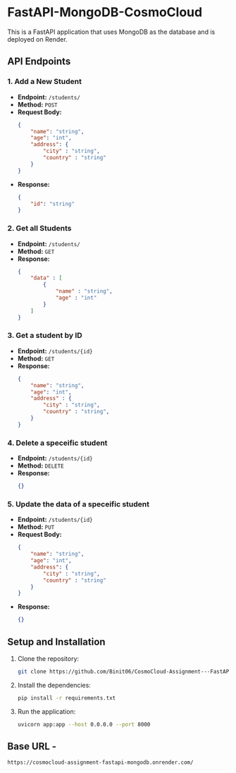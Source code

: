 # FastAPI-MongoDB-CosmoCloud

This is a FastAPI application that uses MongoDB as the database and is deployed on Render.

## API Endpoints

### 1. Add a New Student

- **Endpoint:** `/students/`
- **Method:** `POST`
- **Request Body:**
    ```json
    {
        "name": "string",
        "age": "int",
        "address": {
            "city" : "string",
            "country" : "string"
        }
    }
    ```
- **Response:**
    ```json
    {
        "id": "string"
    }
    ```

### 2. Get all Students

- **Endpoint:** `/students/`
- **Method:** `GET`
- **Response:**
    ```json
    {
        "data" : [
            {
                "name" : "string",
                "age" : "int"
            }
        ]
    }
    ```

### 3. Get a student by ID

- **Endpoint:** `/students/{id}`
- **Method:** `GET`
- **Response:**
    ```json
    {
        "name": "string",
        "age": "int",
        "address" : {
            "city" : "string",
            "country" : "string",
        }
    }
    ```

### 4. Delete a speceific student

- **Endpoint:** `/students/{id}`
- **Method:** `DELETE`
- **Response:**
    ```json
    {}
    ```

### 5. Update the data of a speceific student

- **Endpoint:** `/students/{id}`
- **Method:** `PUT`
- **Request Body:**
    ```json
    {
        "name": "string",
        "age": "int",
        "address": {
            "city" : "string",
            "country" : "string"
        }
    }
    ```
- **Response:**
    ```json
    {}
    ```

## Setup and Installation

1. Clone the repository:
     ```sh
     git clone https://github.com/Binit06/CosmoCloud-Assignment---FastAPI-MongoDB-Python.git
     ```
2. Install the dependencies:
     ```sh
     pip install -r requirements.txt
     ```
3. Run the application:
     ```sh
     uvicorn app:app --host 0.0.0.0 --port 8000
     ```

## Base URL - 
```
https://cosmocloud-assignment-fastapi-mongodb.onrender.com/
```